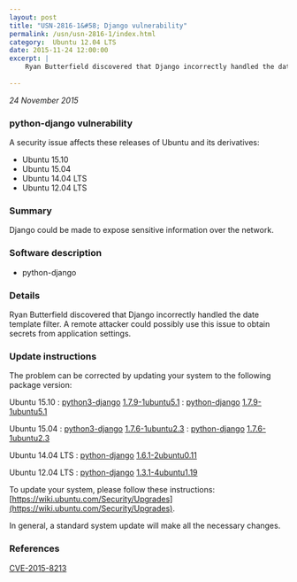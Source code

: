 ```yaml
---
layout: post
title: "USN-2816-1&#58; Django vulnerability"
permalink: /usn/usn-2816-1/index.html
category:  Ubuntu 12.04 LTS
date: 2015-11-24 12:00:00
excerpt: |
    Ryan Butterfield discovered that Django incorrectly handled the date template filter. A remote attacker could possibly use this issue to obtain secrets from application settings. 
    
--- 
```

 
 

*24 November 2015*

### python-django vulnerability

A security issue affects these releases of Ubuntu and its derivatives:

* Ubuntu 15.10
* Ubuntu 15.04
* Ubuntu 14.04 LTS
* Ubuntu 12.04 LTS

### Summary

Django could be made to expose sensitive information over the network. 

### Software description

* python-django 

### Details

Ryan Butterfield discovered that Django incorrectly handled the date template filter. A remote attacker could possibly use this issue to obtain secrets from application settings. 

### Update instructions

The problem can be corrected by updating your system to the following package version:

Ubuntu 15.10
 : [python3-django](https://launchpad.net/ubuntu/+source/python-django) <span> [1.7.9-1ubuntu5.1](https://launchpad.net/ubuntu/+source/python-django/1.7.9-1ubuntu5.1) </span> 
 : [python-django](https://launchpad.net/ubuntu/+source/python-django) <span> [1.7.9-1ubuntu5.1](https://launchpad.net/ubuntu/+source/python-django/1.7.9-1ubuntu5.1) </span> 

Ubuntu 15.04
 : [python3-django](https://launchpad.net/ubuntu/+source/python-django) <span> [1.7.6-1ubuntu2.3](https://launchpad.net/ubuntu/+source/python-django/1.7.6-1ubuntu2.3) </span> 
 : [python-django](https://launchpad.net/ubuntu/+source/python-django) <span> [1.7.6-1ubuntu2.3](https://launchpad.net/ubuntu/+source/python-django/1.7.6-1ubuntu2.3) </span> 

Ubuntu 14.04 LTS
 : [python-django](https://launchpad.net/ubuntu/+source/python-django) <span> [1.6.1-2ubuntu0.11](https://launchpad.net/ubuntu/+source/python-django/1.6.1-2ubuntu0.11) </span> 

Ubuntu 12.04 LTS
 : [python-django](https://launchpad.net/ubuntu/+source/python-django) <span> [1.3.1-4ubuntu1.19](https://launchpad.net/ubuntu/+source/python-django/1.3.1-4ubuntu1.19) </span> 

To update your system, please follow these instructions: [https://wiki.ubuntu.com/Security/Upgrades](https://wiki.ubuntu.com/Security/Upgrades).

In general, a standard system update will make all the necessary changes. 

### References

 
 [CVE-2015-8213](http://people.ubuntu.com/~ubuntu-security/cve/CVE-2015-8213)
 

